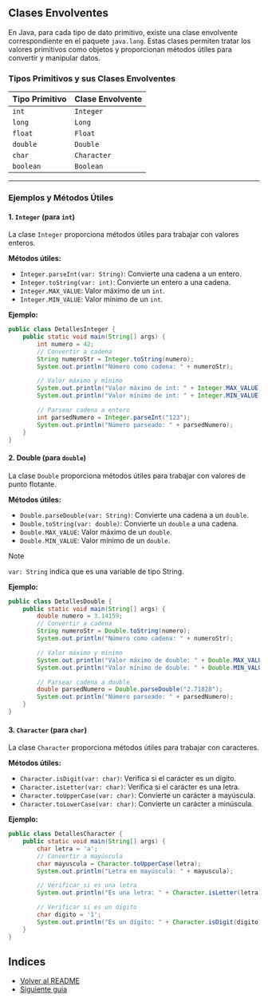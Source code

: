 ## Clases Envolventes

En Java, para cada tipo de dato primitivo, existe una clase envolvente correspondiente en el paquete `java.lang`. Estas clases permiten tratar los valores primitivos como objetos y proporcionan métodos útiles para convertir y manipular datos.

### Tipos Primitivos y sus Clases Envolventes

| Tipo Primitivo | Clase Envolvente |
|----------------|------------------|
| `int`          | `Integer`       |
| `long`         | `Long`          |
| `float`        | `Float`         |
| `double`       | `Double`        |
| `char`         | `Character`     |
| `boolean`      | `Boolean`       |

---

### Ejemplos y Métodos Útiles

#### 1. **`Integer` (para `int`)**

La clase `Integer` proporciona métodos útiles para trabajar con valores enteros.

**Métodos útiles:**
- `Integer.parseInt(var: String)`: Convierte una cadena a un entero.
- `Integer.toString(var: int)`: Convierte un entero a una cadena.
- `Integer.MAX_VALUE`: Valor máximo de un `int`.
- `Integer.MIN_VALUE`: Valor mínimo de un `int`.

**Ejemplo:**
```java
public class DetallesInteger {
    public static void main(String[] args) {
        int numero = 42;
        // Convertir a cadena
        String numeroStr = Integer.toString(numero);
        System.out.println("Número como cadena: " + numeroStr);

        // Valor máximo y mínimo
        System.out.println("Valor máximo de int: " + Integer.MAX_VALUE);
        System.out.println("Valor mínimo de int: " + Integer.MIN_VALUE);

        // Parsear cadena a entero
        int parsedNumero = Integer.parseInt("123");
        System.out.println("Número parseado: " + parsedNumero);
    }
}
```

#### 2. **Double** (para `double`)

La clase `Double` proporciona métodos útiles para trabajar con valores de punto flotante.

**Métodos útiles:**
- `Double.parseDouble(var: String)`: Convierte una cadena a un `double`.
- `Double.toString(var: double)`: Convierte un `double` a una cadena.
- `Double.MAX_VALUE`: Valor máximo de un `double`.
- `Double.MIN_VALUE`: Valor mínimo de un `double`.

> [!NOTE]
> `var: String` indica que es una variable de tipo String.

**Ejemplo:**
```java
public class DetallesDouble {
    public static void main(String[] args) {
        double numero = 3.14159;
        // Convertir a cadena
        String numeroStr = Double.toString(numero);
        System.out.println("Número como cadena: " + numeroStr);

        // Valor máximo y mínimo
        System.out.println("Valor máximo de double: " + Double.MAX_VALUE);
        System.out.println("Valor mínimo de double: " + Double.MIN_VALUE);

        // Parsear cadena a double
        double parsedNumero = Double.parseDouble("2.71828");
        System.out.println("Número parseado: " + parsedNumero);
    }
}
```

#### 3. **`Character` (para `char`)**

La clase `Character` proporciona métodos útiles para trabajar con caracteres.

**Métodos útiles:**
- `Character.isDigit(var: char)`: Verifica si el carácter es un dígito.
- `Character.isLetter(var: char)`: Verifica si el carácter es una letra.
- `Character.toUpperCase(var: char)`: Convierte un carácter a mayúscula.
- `Character.toLowerCase(var: char)`: Convierte un carácter a minúscula.

**Ejemplo:**
```java
public class DetallesCharacter {
    public static void main(String[] args) {
        char letra = 'a';
        // Convertir a mayúscula
        char mayuscula = Character.toUpperCase(letra);
        System.out.println("Letra en mayúscula: " + mayuscula);

        // Verificar si es una letra
        System.out.println("Es una letra: " + Character.isLetter(letra));

        // Verificar si es un dígito
        char digito = '1';
        System.out.println("Es un dígito: " + Character.isDigit(digito));
    }
}
```

## Indices

- [Volver al README](./../README.md)
- [Siguiente guia]()